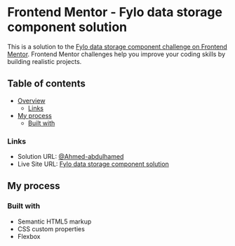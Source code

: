 # Frontend Mentor - Fylo data storage component solution

This is a solution to the [Fylo data storage component challenge on Frontend Mentor](https://www.frontendmentor.io/challenges/fylo-data-storage-component-1dZPRbV5n). Frontend Mentor challenges help you improve your coding skills by building realistic projects. 

## Table of contents

- [Overview](#overview)
  - [Links](#links)
- [My process](#my-process)
  - [Built with](#built-with)


### Links

- Solution URL: [@Ahmed-abdulhamed](https://www.frontendmentor.io/profile/Ahmed-abdulhamed)
- Live Site URL: [Fylo data storage component solution](https://ahmed-abdulhamed.github.io/fylo-data-storage-component/)

## My process

### Built with

- Semantic HTML5 markup
- CSS custom properties
- Flexbox
